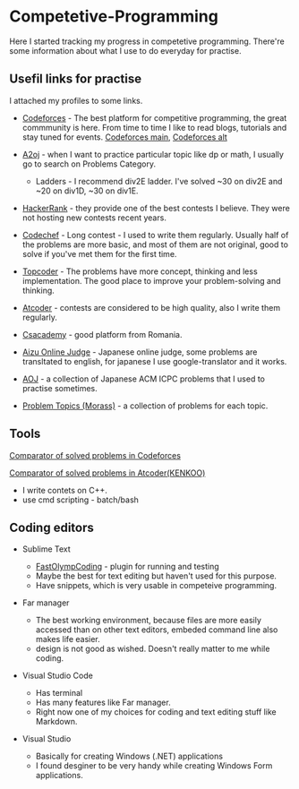 # Competetive-Programming

Here I started tracking my progress in competetive programming.
There're some information about what I use to do everyday for practise.

## Usefil links for practise
 I attached my profiles to some links.

* [Codeforces](codeforces.com) - The best platform for competitive programming, the great commmunity is here. From time to time I like to read blogs, tutorials and stay tuned for events. 
    [Codeforces main](https://codeforces.com/profile/ZzZZzzzZZZZZzzzzzzzz), [Codeforces alt](https://codeforces.com/profile/supermegaultraepichacker)

* [A2oj](https://a2oj.com/profile?Username=One_Submission_Man) - when I want to practice particular topic like dp or math, I usually go to search on Problems Category. 
  - Ladders - I recommend div2E ladder. I've solved ~30 on div2E and ~20 on div1D, ~30 on div1E.

* [HackerRank](https://www.hackerrank.com/Zhanbolat) - they provide one of the best contests I believe. They were not hosting new contests recent years.

* [Codechef](https://www.codechef.com/users/z_programmist) - Long contest - I used to write them regularly. Usually half of the problems are more basic, and most of them are not original, good to solve if you've met them for the first time.

* [Topcoder](https://www.topcoder.com/members/z-programmist/) - The problems have more concept, thinking and less implementation. The good place to improve your problem-solving and thinking.

* [Atcoder](http://atcoder.jp/user/Zhanbolat) - contests are considered to be high quality, also I write them regularly.

* [Csacademy](https://csacademy.com/user/supermegaultraepichacker) - good platform from Romania.

* [Aizu Online Judge](http://judge.u-aizu.ac.jp/onlinejudge/user.jsp?id=Zhanbolat#1) - Japanese online judge, some problems are transltated to english, for japanese I use google-translator and it works.


* [AOJ](http://aoj-icpc.ichyo.jp/?aoj_rivals=&sort2_order=desc&year_max=&source4=1&aoj_username=Zhanbolat&point_max=1200&sort1_order=asc&source2=1&source3=1&source1=1&point_min=100&sort2_by=num_aoj_acceptances&year_min=&sort1_by=point) - a collection of Japanese ACM ICPC problems that I used to practise sometimes.

* [Problem Topics (Morass)](http://codeforces.com/blog/entry/55274) - a collection of problems for each topic.
  

## Tools

[Comparator of solved problems in Codeforces](https://stormy-everglades-64462.herokuapp.com/static_pages/home)

[Comparator of solved problems in Atcoder(KENKOO)](https://kenkoooo.com/atcoder/?user=Zhanbolat)

  * I write contets on C++. 
  * use cmd scripting - batch/bash

## Coding editors

* Sublime Text
    - [FastOlympCoding](https://github.com/Jatana/FastOlympicCoding) - plugin for running and testing
    - Maybe the best for text editing but haven't used for this purpose.
    - Have snippets, which is very usable in competeive programming.

* Far manager
    - The best working environment, because files are more easily accessed than on other text editors, embeded command line also makes life easier.
    - design is not good as wished. Doesn't really matter to me while coding.
    
* Visual Studio Code
     - Has terminal
     - Has many features like Far manager.
     - Right now one of my choices for coding and text editing stuff like Markdown. 

* Visual Studio
    - Basically for creating Windows (.NET) applications
    - I found desginer to be very handy while creating Windows Form applications. 